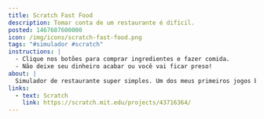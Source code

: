 ```yaml
---
title: Scratch Fast Food
description: Tomar conta de um restaurante é difícil.
posted: 1467687600000
icon: /img/icons/scratch-fast-food.png
tags: "#simulador #scratch"
instructions: |
  - Clique nos botões para comprar ingredientes e fazer comida.
  - Não deixe seu dinheiro acabar ou você vai ficar preso!
about: |
  Simulador de restaurante super simples. Um dos meus primeiros jogos bilíngues.
links:
  - text: Scratch
    link: https://scratch.mit.edu/projects/43716364/
---
```


<scratch url="https://scratch.mit.edu/projects/43716364/"></scratch>
